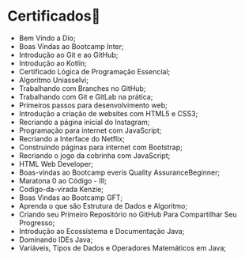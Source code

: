 # Certificados:bookmark_tabs:

- Bem Vindo a Dío;
- Boas Vindas ao Bootcamp Inter;
- Introdução ao Git e ao GitHub;
- Introdução ao Kotlin;
- Certificado Lógica de Programação Essencial;
- Algoritmo Uniasselvi;
- Trabalhando com Branches no GitHub;
- Trabalhando com Git e GitLab na prática;
- Primeiros passos para desenvolvimento web;
- Introdução a criação de websites com HTML5 e CSS3;
- Recriando a página inicial do Instagram;
- Programação para internet com JavaScript;
- Recriando a Interface do Netflix;
- Construindo páginas para internet com Bootstrap;
- Recriando o jogo da cobrinha com JavaScript;
- HTML Web Developer;
- Boas-vindas ao Bootcamp everis Quality AssuranceBeginner;
- Maratona 0 ao Código - III;
- Codigo-da-virada Kenzie;
- Boas Vindas ao Bootcamp GFT;
- Aprenda o que são Estrutura de Dados e Algoritmo;
- Criando seu Primeiro Repositório no GitHub Para Compartilhar Seu Progresso;
- Introdução ao Ecossistema e Documentação Java;
- Dominando IDEs Java;
- Variáveis, Tipos de Dados e Operadores Matemáticos em Java;

